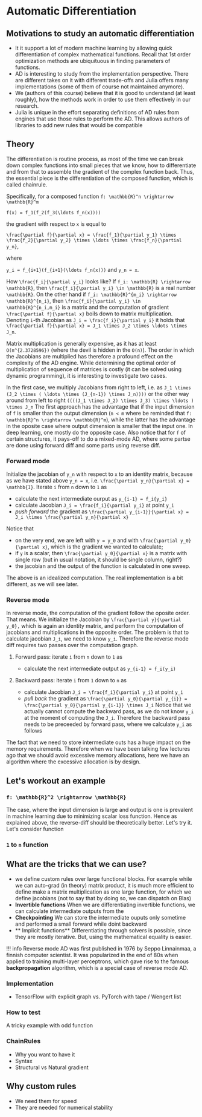 <!-- I have once seen a nice tutorial / lecture on AD by Matthew Johnson, but I cannot find it anymore.  -->
# Automatic Differentiation

## Motivations to study an automatic differentiation
- It it support a lot of modern machine learning by allowing quick differentiation of complex mathematical functions. Recall that 1st order optimization methods are ubiquituous in finding parameters of functions.
- AD is interesting to study from the implementation perspective. There are different takes on it with different trade-offs and Julia offers many implementations (some of them of course not maintained anymore).
- We (authors of this course) believe that it is good to understand (at least roughly), how the methods work in order to use them effectively in our research.
- Julia is unique in the effort separating definitions of AD rules from engines that use those rules to perform the AD. This allows authors of libraries to add new rules that would be compatible 

## Theory
The differentiation is routine process, as most of the time we can break down complex functions into small pieces that we know, how to differentiate and from that to assemble the gradient of the complex function back. Thus, the essential piece is the differentiation of the composed function, which is called chainrule.

Specifically, for a composed function ``f: \mathbb{R}^n \rightarrow \mathbb{R}^m``

``f(x) = f_1(f_2(f_3(\ldots f_n(x))))`` 

the gradient with respect to `x` is equal to

``\frac{\partial f}{\partial x} = \frac{f_1}{\partial y_1} \times \frac{f_2}{\partial y_2} \times \ldots \times \frac{f_n}{\partial y_n}``, 

where

``y_i = f_{i+1}(f_{i+1}(\ldots f_n(x)))`` and ``y_n = x``.

How ``\frac{f_i}{\partial y_i}`` looks like? If ``f_i: \mathbb{R} \rightarrow \mathbb{R}``, then ``\frac{f_i}{\partial y_i} \in \mathbb{R}`` is a real number ``\mathbb{R}``. On the other hand if ``f_i: \mathbb{R}^{m_i} \rightarrow \mathbb{R}^{n_i}``, then ``\frac{f_i}{\partial y_i} \in \mathbb{R}^{n_i,m_i}`` is a matrix and the computation of gradient ``\frac{\partial f}{\partial x}`` boils down to matrix multiplication. Denoting `i`-th Jacobian as ``J_i = \frac{f_i}{\partial y_i}`` it holds that ``\frac{\partial f}{\partial x} = J_1 \times J_2 \times \ldots \times J_n``. 

Matrix multiplication is generally expensive, as it has at least ``O(n^{2.3728596})`` (where the devil is hidden in the ``O(n)``). The order in which the Jacobians are multiplied has therefore a profound effect on the complexity of the AD engine. While determining the optimal order of multiplication of sequence of matrices is costly (it can be solved using dynamic programming), it is interesting to investigate two cases.

In the first case, we multiply Jacobians from right to left, i.e. as 
``J_1 \times (J_2 \times ( \ldots \times (J_{n-1}) \times J_n))))``
or the other way around from left to right
``((((J_1 \times J_2) \times J_3) \times \ldots ) \times J_n``
The first approach has the advantage that if the input dimension of ``f`` is smaller than the output dimension (``n < m`` where be reminded that ``f: \mathbb{R}^n \rightarrow \mathbb{R}^m``), while the latter has the advantage in the oposite case where output dimension is smaller that the input one. In deep learning, one mostly do the opposite case. Also notice that for `f` of certain structures, it pays-off to do a mixed-mode AD, where some partse are done using forward diff and some parts using reverse diff. 

### Forward mode
Initialize the jacobian of ``y_n`` with respect to ``x`` to an identity matrix, because as we have stated above ``y_n = x``, i.e. ``\frac{\partial y_n}{\partial x} = \mathbb{I}``.
Iterate `i` from `n` down to `1` as
- calculate the next intermediate ourput as ``y_{i-1} = f_i{y_i}`` 
- calculate Jacobian ``J_i = \frac{f_i}{\partial y_i}`` at point ``y_i``
- *push forward* the gradient as ``\frac{\partial y_{i-1}}{\partial x} = J_i \times \frac{\partial y_n}{\partial x}``

Notice that 
- on the very end, we are left with `y = y_0` and with ``\frac{\partial y_0}{\partial x}``, which is the gradient we wanted to calculate;
- if `y` is a scalar, then ``\frac{\partial y_0}{\partial x}`` is a matrix with single row (but in usual notation, it should be single column, right?)
- the jacobian and the output of the function is calculated in one sweep.

The above is an idealized computation. The real implementation is a bit different, as we will see later.

### Reverse mode
In reverse mode, the computation of the gradient follow the oposite order. That means.
We initialize the Jacobian by ``\frac{\partial y}{\partial y_0},`` which is again an identity matrix, and perform the computation of jacobians and multiplications in the opposite order. The problem is that to calculate jacobian ``J_i``, we need to know ``y_i``. Therefore the reverse mode diff requires two passes over the computation graph.

1. Forward pass: iterate `i` from `n` down to `1` as
    - calculate the next intermediate output as ``y_{i-1} = f_i(y_i)`` 

2. Backward pass: iterate `i` from `1` down to `n` as
    - calculate Jacobian ``J_i = \frac{f_i}{\partial y_i}`` at point ``y_i``
    - *pull back* the gradient as ``\frac{\partial y_0}{\partial y_{i}} = \frac{\partial y_0}{\partial y_{i-1}} \times J_i``
    Notice that we actually cannot compute the backward pass, as we do not know ``y_i`` at the moment of computing the `J_i`. Therefore the backward pass needs to be preceeded by forward pass, where we calculate ``y_i`` as follows


The fact that we need to store intermediate outs has a huge impact on the memory requirements. Therefore when we have been talking few lectures ago that we should avoid excessive memory allocations, here we have an algorithm where the excessive allocation is by design. 

## Let's workout an example 

### ``f: \mathbb{R}^2 \rightarrow \mathbb{R}``
The case, where the input dimension is large and output is one is prevalent in machine learning due to minimizing scalar loss function. Hence as explained above, the reverse-diff should be theoretically better. Let's try it. Let's consider function 

### `1` to `n` function 

## What are the tricks that we can use?
- we define custom rules over large functional blocks. For example while we can auto-grad (in theory) matrix product, it is much more efficient to define make a matrix multiplication as one large function, for which we define jacobians (not to say that by doing so, we can dispatch on Blas)
- **Invertible functions** When we are differentiating invertible functions, we can calculate intermediate outputs from the 
- **Checkpointing** We can store the intermediate ouputs only sometime and performed a small forward while doint backward
- ** Implicit functions** Differentiating through solvers is possible, since they are mostly iterative. But, using the mathematical equality is easier.

!!! info
    Reverse mode AD was first published in 1976 by Seppo Linnainmaa, a finnish computer scientist. It was popularized in the end of 80s when applied to training multi-layer perceptrons, which gave rise to the famous **backpropagation** algorithm, which is a special case of reverse mode AD.

### Implementation
- TensorFlow with explicit graph vs. PyTorch with tape / Wengert list

### How to test
A tricky example with odd function


### ChainRules
- Why you want to have it
- Syntax
- Structural vs Natural gradient

## Why custom rules
- We need them for speed
- They are needed for numerical stability

